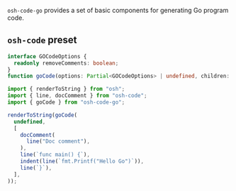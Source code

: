 `osh-code-go` provides a set of basic components for generating Go program code.

## `osh-code` preset

```ts
interface GOCodeOptions {
  readonly removeComments: boolean;
}
function goCode(options: Partial<GOCodeOptions> | undefined, children: TChildren): ComponentNode<GOCodeProps>;
```

```ts
import { renderToString } from "osh";
import { line, docComment } from "osh-code";
import { goCode } from "osh-code-go";

renderToString(goCode(
  undefined,
  [
    docComment(
      line("Doc comment"),
    ),
    line(`func main() {`),
    indent(line(`fmt.Printf("Hello Go")`)),
    line(`}`),
  ],
));
```
